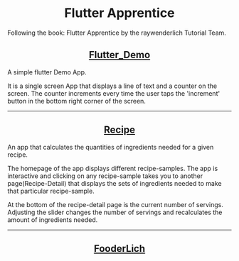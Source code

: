 <h1 align="center">Flutter Apprentice</h1>

Following the book: Flutter Apprentice by the raywenderlich Tutorial Team.

<h2 align="center"><a href="https://github.com/GM-Samuelstein/Flutter_Apprentice/tree/main/flutter_demo">Flutter_Demo</a></h2>
<p>A simple flutter Demo App.</p>

<p>It is a single screen App that displays a line of text and a counter on the screen.
The counter increments every time the user taps the 'increment' button in the bottom right corner of the screen.</p>

<hr />
<h2 align="center"><a href="https://github.com/GM-Samuelstein/Flutter_Apprentice/tree/main/recipes">Recipe</a></h2>
<p>An app that calculates the quantities of ingredients needed for a given recipe.</p>

<p>The homepage of the app displays different recipe-samples. The app is interactive and clicking on any recipe-sample takes you to another page(Recipe-Detail) that displays the sets of ingredients needed to make that particular recipe-sample.</p>

<p>At the bottom of the recipe-detail page is the current number of servings. Adjusting the slider changes the number of servings and recalculates the amount of ingredients needed.</p>
<hr />
<h2 align="center"><a href="">FooderLich</a></h2>
